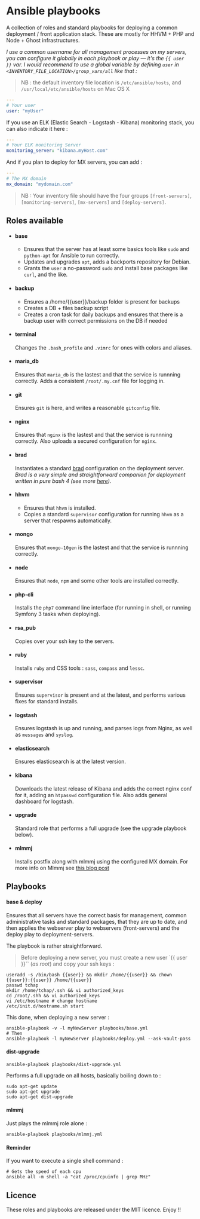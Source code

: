 # Ansible playbooks

A collection of roles and standard playbooks for deploying a common deployment / front application stack. These are mostly for HHVM + PHP and Node + Ghost infrastructures.

_I use a common username for all management processes on my servers, you can configure it globally in each playbook or play — it's the `{{ user }}` var. I would recommend to use a global variable by defining `user` in `<INVENTORY_FILE_LOCATION>/group_vars/all` like that :_


> NB : the default inventory file location is `/etc/ansible/hosts`, and `/usr/local/etc/ansible/hosts` on Mac OS X

```yaml
---
# Your user
user: "myUser"
```

If you use an ELK (Elastic Search - Logstash - Kibana) monitoring stack, you can also indicate it here :

```yaml
---
# Your ELK monitoring Server
monitoring_server: "kibana.myHost.com"
```

And if you plan to deploy for MX servers, you can add :

```yaml
---
# The MX domain
mx_domain: "mydomain.com"
```


> NB : Your inventory file should have the four groups `[front-servers]`, `[monitoring-servers]`, `[mx-servers]` and `[deploy-servers]`.


## Roles available

  - #### base

    - Ensures that the server has at least some basics tools like `sudo` and `python-apt` for Ansible to run correctly. 
    - Updates and upgrades `apt`, adds a backports repository for Debian.
    - Grants the `user` a no-password `sudo` and install base packages like `curl`, and the like.

  - #### backup

    - Ensures a /home/{{user}}/backup folder is present for backups
    - Creates a DB + files backup script
    - Creates a cron task for daily backups and ensures that there is a backup user with correct permissions on the DB if needed

  - #### terminal

    Changes the `.bash_profile` and `.vimrc` for ones with colors and aliases.

  - #### maria_db

    Ensures that `maria_db` is the lastest and that the service is runnning correctly. Adds a consistent `/root/.my.cnf` file for logging in.

  - #### git

    Ensures `git` is here, and writes a reasonable `gitconfig` file.

  - #### nginx

    Ensures that `nginx` is the lastest and that the service is runnning correctly. Also uploads a secured configuration for `nginx`.

  - #### brad 

    Instantiates a standard [brad](https://github.com/tchapi/brad) configuration on the deployment server. _Brad is a very simple and straightforward companion for deployment written in pure bash 4 (see more [here](https://github.com/tchapi/brad))._

  - #### hhvm

    - Ensures that `hhvm` is installed.
    - Copies a standard `supervisor` configuration for running `hhvm` as a server that respawns automatically.

  - #### mongo

    Ensures that `mongo-10gen` is the lastest and that the service is runnning correctly. 

  - #### node

    Ensures that `node`, `npm` and some other tools are installed correctly. 

  - #### php-cli

    Installs the `php7` command line interface (for running in shell, or running Symfony 3 tasks when deploying).

  - #### rsa_pub

    Copies over your ssh key to the servers.

  - #### ruby

    Installs `ruby` and CSS tools : `sass`, `compass` and `lessc`.

  - #### supervisor

    Ensures `supervisor` is present and at the latest, and performs various fixes for standard installs.

  - #### logstash

    Ensures logstash is up and running, and parses logs from Nginx, as well as `messages` and `syslog`.

  - #### elasticsearch

    Ensures elasticsearch is at the latest version.

  - #### kibana

    Downloads the latest release of Kibana and adds the correct nginx conf for it, adding an `htpasswd` configuration file.
    Also adds general dashboard for logstash.

  - #### upgrade

    Standard role that performs a full upgrade (see the upgrade playbook below).

  - #### mlmmj 

    Installs postfix along with mlmmj using the configured MX domain. For more info on Mlmmj see [this blog post](http://www.foobarflies.io/a-simple-web-interface-for-mlmmj/)

## Playbooks

#### base & deploy

Ensures that all servers have the correct basis for management, common administrative tasks and standard packages, that they are up to date, and then applies the webserver play to webservers (front-servers) and the deploy play to deployment-servers.

The playbook is rather straightforward.

> Before deploying a new server, you must create a new user `{{ user }}`` (_as root_) and copy your ssh keys :

    useradd -s /bin/bash {{user}} && mkdir /home/{{user}} && chown {{user}}:{{user}} /home/{{user}}
    passwd tchap
    mkdir /home/tchap/.ssh && vi authorized_keys
    cd /root/.shh && vi authorized_keys
    vi /etc/hostname # change hostname 
    /etc/init.d/hostname.sh start

This done, when deploying a new server :

    ansible-playbook -v -l myNewServer playbooks/base.yml
    # Then
    ansible-playbook -l myNewServer playbooks/deploy.yml --ask-vault-pass

#### dist-upgrade

    ansible-playbook playbooks/dist-upgrade.yml

Performs a full upgrade on all hosts, basically boiling down to :

    sudo apt-get update
    sudo apt-get upgrade
    sudo apt-get dist-upgrade

#### mlmmj

Just plays the mlmmj role alone :

    ansible-playbook playbooks/mlmmj.yml

#### Reminder

If you want to execute a single shell command :

    # Gets the speed of each cpu 
    ansible all -m shell -a "cat /proc/cpuinfo | grep MHz"

## Licence

These roles and playbooks are released under the MIT licence. Enjoy !!

